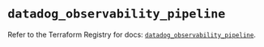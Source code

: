 # `datadog_observability_pipeline`

Refer to the Terraform Registry for docs: [`datadog_observability_pipeline`](https://registry.terraform.io/providers/datadog/datadog/3.71.0/docs/resources/observability_pipeline).
